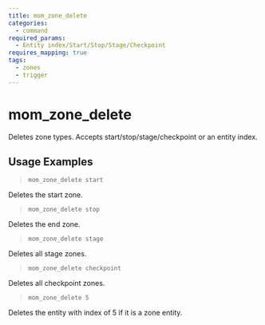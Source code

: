 ```yaml
---
title: mom_zone_delete
categories:
  - command
required_params:
  - Entity index/Start/Stop/Stage/Checkpoint
requires_mapping: true
tags:
  - zones
  - trigger
---
```


# mom_zone_delete

Deletes zone types. Accepts start/stop/stage/checkpoint or an entity index.

## Usage Examples

> `mom_zone_delete start`

Deletes the start zone.

> `mom_zone_delete stop`

Deletes the end zone.

> `mom_zone_delete stage`

Deletes all stage zones.

> `mom_zone_delete checkpoint`

Deletes all checkpoint zones.

> `mom_zone_delete 5`

Deletes the entity with index of 5 if it is a zone entity.
